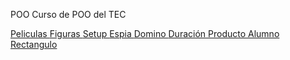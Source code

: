 POO
Curso de POO del TEC

[ Peliculas ](https://github.com/foxsok/OOP/tree/master/Peliculas1)
[ Figuras ](https://github.com/foxsok/OOP/tree/master/Figurass)
[ Setup ](https://github.com/foxsok/OOP/tree/master/Setup)
[ Espia ](https://github.com/foxsok/OOP/tree/master/espia)
[ Domino ](https://github.com/foxsok/OOP/tree/master/domino)
[ Duración ](https://github.com/foxsok/OOP/tree/master/duracion)
[ Producto ](https://github.com/foxsok/OOP/tree/master/producto)
[ Alumno ](https://github.com/foxsok/OOP/tree/master/Alumno)
[ Rectangulo ](https://github.com/foxsok/OOP/tree/master/Rectangulo)
